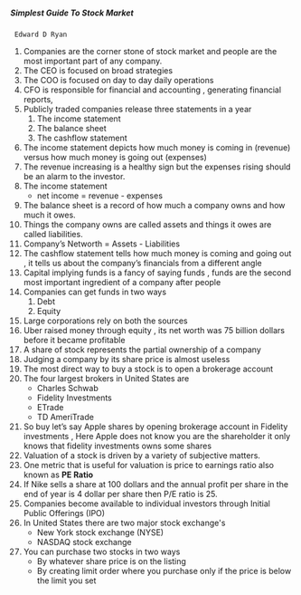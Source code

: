 
##### Simplest Guide To Stock Market
     Edward D Ryan 

1. Companies are the corner stone of stock market and people are the most important part of any company.
2. The CEO is focused on broad strategies
3. The COO is focused on day to day daily operations
4. CFO is responsible for financial and accounting , generating financial reports, 
5. Publicly traded companies release three statements in a year
   1. The income statement 
   2. The balance sheet 
   3. The cashflow statement
6. The income statement depicts how much money is coming in (revenue) versus how much money is going out (expenses)
7. The revenue increasing is a healthy sign but the expenses rising should be an alarm to the investor.
8. The income statement 
   - net income  = revenue - expenses
 9. The balance sheet is a record of how much a company owns and how much it owes.
 10. Things the company owns are called assets and things it owes are called liabilities.
 11. Company’s Networth = Assets - Liabilities 
 12. The cashflow statement tells how much money is coming and going out , it tells us about the company’s financials from a different angle 
 13. Capital implying funds is a fancy of saying funds , funds are the second most important ingredient of a company after people 
 14. Companies can get funds in two ways
     1. Debt
     2. Equity
15. Large corporations rely on both the sources
16. Uber raised money through equity , its net worth was 75 billion dollars before it became profitable 
17. A share of stock represents the partial ownership of a company
18. Judging a company by its share price is almost useless 
19. The most direct way to buy a stock is to open a brokerage account
20. The four largest brokers in United States are 
     - Charles Schwab 
     - Fidelity Investments
     - ETrade
     - TD AmeriTrade
21. So buy let’s say Apple shares by opening brokerage account in Fidelity investments , Here Apple does not know you are the shareholder it only knows that fidelity investments owns some shares
22. Valuation of a stock is driven by a variety of subjective matters.
23. One metric that is useful for valuation is price to earnings ratio also known as **PE Ratio**
24. If Nike sells a share at 100 dollars and the annual profit per share in the end of year is 4 dollar per share then P/E ratio is 25.
25. Companies become available to individual investors through Initial Public Offerings (IPO)
26. In United States there are two major stock exchange's
    - New York stock exchange (NYSE)
    - NASDAQ stock exchange 
27. You can purchase two stocks in two ways
     - By whatever share price is on the listing 
     - By creating limit order where you purchase only if the price is below the limit you set